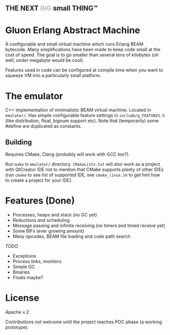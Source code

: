 ## THE NEXT <span style="color:silver">~~BIG~~</span> small THING™
# Gluon Erlang Abstract Machine

A configurable and small virtual machine which runs Erlang BEAM bytecode. Many
simplifications have been made to keep code small at the cost of speed.
The goal is to go smaller than several tens of kilobytes (oh well, under
megabyte would be cool).

Features used in code can be configured at compile time when you want to squeeze
VM into a particularly small platform.

# The emulator

C++ implementation of minimalistic BEAM virtual machine. Located in `emulator/`.
Has simple configurable feature settings in `include/g_FEATURES.h` (like
distribution, float, bignum support etc). Note that (temporarily) some #define
are duplicated as constants.

## Building

Requires CMake, Clang (probably will work with GCC too?).

Run `make` in `emulator/` directory. `CMakeLists.txt` will also work as a project
with QtCreator IDE not to mention that CMake supports plenty of other IDEs (run
`cmake` to see list of supported IDE, see `cmake_linux.sh` to get hint how to create
a project for your IDE).

# Features (Done)

* Processes, heaps and stack (no GC yet)
* Reductions and scheduling
* Message passing and infinite receiving (no timers and timed receive yet)
* Some BIFs (ever growing amount)
* Many opcodes, BEAM file loading and code path search

*TODO*

* Exceptions
* Process links, monitors
* Simple GC
* Binaries
* Floats maybe?

# License

Apache v.2

Contributions not welcome until the project reaches POC phase (a working prototype).